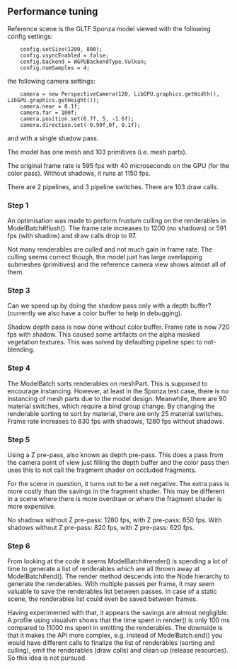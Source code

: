 ## Performance tuning

Reference scene is the GLTF Sponza model viewed with the following config settings:

        config.setSize(1200, 800);
        config.vsyncEnabled = false;
        config.backend = WGPUBackendType.Vulkan; 
        config.numSamples = 4; 

the following camera settings:

        camera = new PerspectiveCamera(120, LibGPU.graphics.getWidth(), LibGPU.graphics.getHeight());
        camera.near = 0.1f;
        camera.far = 100f;
        camera.position.set(6.7f, 5, -1.6f);
        camera.direction.set(-0.99f,0f, 0.1f);

and with a single shadow pass.

The model has one mesh and 103 primitives (i.e. mesh parts).

The original frame rate is 595 fps with 40 microseconds on the GPU (for the color pass).
Without shadows, it runs at 1150 fps.

There are 2 pipelines, and 3 pipeline switches. There are 103 draw calls.

### Step 1
An optimisation was made to perform frustum culling on the renderables in ModelBatch#flush().
The frame rate increases to 1200 (no shadows) or 591 fps (with shadow) and draw calls drop to 97.

Not many renderables are culled and not much gain in frame rate.  The culling seems correct though, 
the model just has large overlapping submeshes (primitives) and the reference camera view shows almost all of them. 

### Step 3
Can we speed up by doing the shadow pass only with a depth buffer? (currently we also have a color buffer to help in debugging).

Shadow depth pass is now done without color buffer. Frame rate is now 720 fps with shadow.
This caused some artifacts on the alpha masked vegetation textures. This was solved by defaulting pipeline spec to not-blending.

### Step 4
The ModelBatch sorts renderables on meshPart.  This is supposed to encourage instancing.  However, at least in the Sponza test case, there
is no instancing of mesh parts due to the model design. Meanwhile, there are 90 material switches, which require a bind group change.
By changing the renderable sorting to sort by material, there are only 25 material switches.  Frame rate increases to 830 fps with shadows,
1280 fps without shadows.

### Step 5
Using a Z pre-pass, also known as depth pre-pass. This does a pass from the camera point of view just filling the depth buffer and the color pass
then uses this to not call the fragment shader on occluded fragments.

For the scene in question, it turns out to be a net negative.  The extra pass is more costly than the savings in the fragment shader.  This may be different in
a scene where there is more overdraw or where the fragment shader is more expensive.

No shadows without Z pre-pass: 1280 fps, with Z pre-pass: 850 fps.
With shadows without Z pre-pass: 820 fps, with Z pre-pass: 620 fps.

### Step 6
From looking at the code it seems ModelBatch#render() is spending a lot of time to generate a list of renderables which are all thrown away at ModelBatch#end().
The render method descends into the Node hierarchy to generate the renderables. With multiple passes per frame, it may seem valuable to save the renderables list between
passes. In case of a static scene, the renderables list could even be saved between frames.

Having experimented with that, it appears the savings are almost negligible.  A profile using visualvm shows that the time spent in render() is only 100 ms compared to 11000 ms spent in 
emitting the renderables.  The downside is that it makes the API more complex, e.g. instead of ModelBatch.end() you would have different calls to finalize the list of renderables (sorting and culling),
emit the renderables (draw calls) and clean up (release resources).
So this idea is not pursued.



